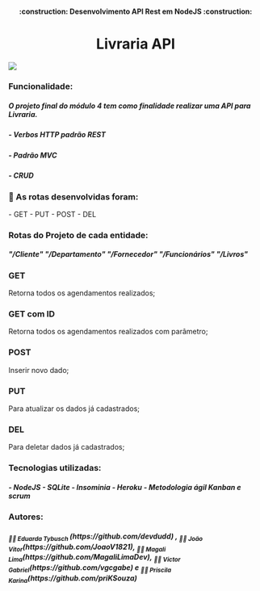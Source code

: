 <h4 align="center"> 
    :construction: Desenvolvimento  API Rest em NodeJS :construction:
</h4>
<h1 align="center"> Livraria API</h1>
<img src="https://i.pinimg.com/564x/6f/a3/a3/6fa3a32eaadbf42728bf6c6aa3c5c9f3.jpg">
<h3 :hammer:>Funcionalidade:</h3>
<h5>O projeto final do módulo 4 tem como finalidade realizar uma API para Livraria.
<h5>- Verbos HTTP padrão REST</h5>
<h5>- Padrão MVC</h5>
<h5>- CRUD </h5>
 <h3> 📌 As rotas desenvolvidas foram:</h3>
 - GET
 - PUT
 - POST
 - DEL </h3>
 <h3 :hammer:>Rotas do Projeto de cada entidade:</h3>
<h5>"/Cliente"
"/Departamento"
"/Fornecedor"
"/Funcionários"
"/Livros"</h5>

### GET 
Retorna todos os agendamentos realizados;

### GET com ID
Retorna todos os agendamentos realizados com parâmetro;

### POST
Inserir novo dado;

### PUT 
Para atualizar os dados já cadastrados;

### DEL
Para deletar dados já cadastrados;

<h3 :hammer:>Tecnologias utilizadas:</h3>
<h5>
- NodeJS
- SQLite
- Insominia
- Heroku
- Metodologia ágil Kanban e scrum </h5>


<h3 :hammer:>Autores:</h3>
<h5><sub> 👩‍💻 Eduarda Tybusch </sub>(https://github.com/devdudd) ,
<sub>👩‍💻 João Vitor</sub>(https://github.com/JoaoV1821),
<sub>👩‍💻 Magali Lima</sub>(https://github.com/MagaliLimaDev),
<sub>👩‍💻 Victor Gabriel</sub>(https://github.com/vgcgabe) e
<sub>👩‍💻 Priscila Karina</sub>(https://github.com/priKSouza) </h5>


